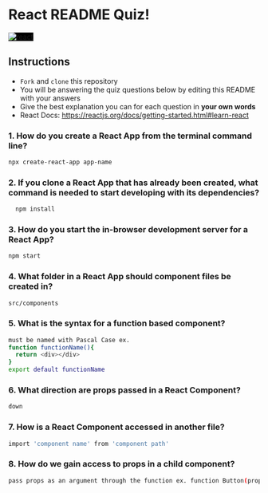 # React README Quiz!

<div>
  <img alt="react" style="background-color: black" src="https://betabeers.com/static/uploads/blog/20170420_React_logo_wordmark.png" />
</div>

## Instructions

- `Fork` and `clone` this repository
- You will be answering the quiz questions below by editing this README with your answers
- Give the best explanation you can for each question in **your own words**
- React Docs: https://reactjs.org/docs/getting-started.html#learn-react

### 1. How do you create a React App from the terminal command line?

```sh
npx create-react-app app-name
```

### 2. If you clone a React App that has already been created, what command is needed to start developing with its dependencies?

```sh
  npm install
```

### 3. How do you start the in-browser development server for a React App?

```sh
npm start
```

### 4. What folder in a React App should component files be created in?

```sh
src/components
```

### 5. What is the syntax for a function based component?

```sh
must be named with Pascal Case ex.
function functionName(){
  return <div></div>
}
export default functionName
```

### 6. What direction are props passed in a React Component?

```sh
down
```

### 7. How is a React Component accessed in another file?

```sh
import 'component name' from 'component path'
```

### 8. How do we gain access to props in a child component?

```sh
pass props as an argument through the function ex. function Button(props)
```
